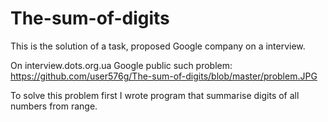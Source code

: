 # The-sum-of-digits
This is the solution of a task, proposed Google company on a interview.

On interview.dots.org.ua Google public such problem:
https://github.com/user576g/The-sum-of-digits/blob/master/problem.JPG

To solve this problem first I wrote program that summarise digits of all numbers from range.
